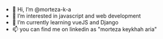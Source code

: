 - 👋 Hi, I’m @morteza-k-a
- 👀 I’m interested in javascript and web development
- 🌱 I’m currently learning vueJS and Django
- 📫 you can find me on linkedin as "morteza keykhah aria"

<!---
morteza-k-a/morteza-k-a is a ✨ special ✨ repository because its `README.md` (this file) appears on your GitHub profile.
You can click the Preview link to take a look at your changes.
--->
